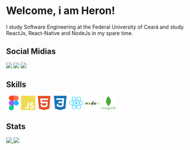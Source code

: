 # Welcome, i am Heron!

I study Software Engineering at the Federal University of Ceará and study ReactJs, React-Native and NodeJs in my spare time.

## Social Midias
<a href="https://www.linkedin.com/in/heron-rodrigues-8a0b221b2">
<img src="https://img.shields.io/badge/LinkedIn-0077B5?style=for-the-badge&logo=linkedin&logoColor=white" target="_blank"></a>
<a href="https://www.instagram.com/szheron/">
<img src="https://img.shields.io/badge/Instagram-E4405F?style=for-the-badge&logo=instagram&logoColor=white" target="_blank"></a>
<a href="mailto: contatoheron.dev@gmail.com">
<img src="https://img.shields.io/badge/Gmail-D14836?style=for-the-badge&logo=gmail&logoColor=white" target="_blank"></a>

## Skills
<img alt="FigmanSkill" height="40" width="40" src="https://raw.githubusercontent.com/devicons/devicon/master/icons/figma/figma-original.svg"/><img alt="JsSkill" height="40" width="40" src="https://raw.githubusercontent.com/devicons/devicon/master/icons/javascript/javascript-plain.svg"/>
<img alt="HTMLSkill" height="40" width="40" src="https://raw.githubusercontent.com/devicons/devicon/master/icons/html5/html5-plain.svg"/>
<img alt="CSSSkill" height="40" width="40" src="https://raw.githubusercontent.com/devicons/devicon/master/icons/css3/css3-plain.svg"/>
<img alt="ReactSkill" height="40" width="40" src="https://raw.githubusercontent.com/devicons/devicon/master/icons/react/react-original.svg"/>
<img alt="NodeJsSkill" height="40" width="40" src="https://raw.githubusercontent.com/devicons/devicon/master/icons/nodejs/nodejs-original-wordmark.svg"/>
<img alt="MongoDBSkill" height="40" width="40" src="https://raw.githubusercontent.com/devicons/devicon/master/icons/mongodb/mongodb-plain-wordmark.svg"/>

## Stats
<div>
 <a href="https://github.com/szHeron">
 <img height="180em" src="https://github-readme-stats.vercel.app/api?username=szHeron&show_icons=true&theme=radical&include_all_commits=true&count_private=true"/>
  
 <img height="180em" src="https://github-readme-stats.vercel.app/api/top-langs/?username=szHeron&layout=compact&langs_count=16&theme=radical"/>
</div>
